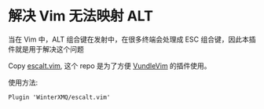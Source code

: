 解决 Vim 无法映射 ALT
======

当在 Vim 中，ALT 组合键在发射中，在很多终端会处理成 ESC 组合键，因此本插件就是用于解决这个问题

Copy [escalt.vim](https://github.com/lilydjwg/dotvim/blob/master/plugin/escalt.vim), 这个 repo 是为了方便 [VundleVim](https://github.com/VundleVim/Vundle.vim) 的插件使用。

使用方法:

    Plugin 'WinterXMQ/escalt.vim'
